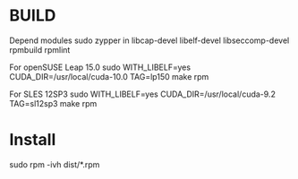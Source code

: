 BUILD
=====

Depend modules
sudo zypper in libcap-devel libelf-devel libseccomp-devel rpmbuild rpmlint

For openSUSE Leap 15.0
sudo WITH_LIBELF=yes CUDA_DIR=/usr/local/cuda-10.0 TAG=lp150 make rpm

For SLES 12SP3
sudo WITH_LIBELF=yes CUDA_DIR=/usr/local/cuda-9.2 TAG=sl12sp3 make rpm

Install
=======
sudo rpm -ivh dist/*.rpm
